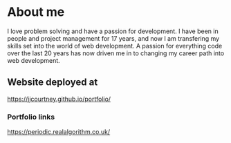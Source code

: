 # About me

I love problem solving and have a passion for development. I have been in people and project management for 17 years, and now I am transfering my skills set into the world of web development. A passion for everything code over the last 20 years has now driven me in to changing my career path into web development.


## Website deployed at

https://jjcourtney.github.io/portfolio/


### Portfolio links

https://periodic.realalgorithm.co.uk/